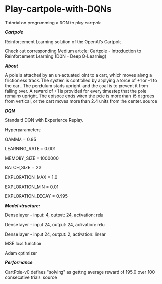 # Play-cartpole-with-DQNs
Tutorial on programming a DQN to play cartpole


***Cartpole***

Reinforcement Learning solution of the OpenAI's Cartpole.

Check out corresponding Medium article: Cartpole - Introduction to Reinforcement Learning (DQN - Deep Q-Learning)

***About***

A pole is attached by an un-actuated joint to a cart, which moves along a frictionless track. The system is controlled by applying a force of +1 or -1 to the cart. The pendulum starts upright, and the goal is to prevent it from falling over. A reward of +1 is provided for every timestep that the pole remains upright. The episode ends when the pole is more than 15 degrees from vertical, or the cart moves more than 2.4 units from the center. source

***DQN***

Standard DQN with Experience Replay.

Hyperparameters:

GAMMA = 0.95

LEARNING_RATE = 0.001

MEMORY_SIZE = 1000000

BATCH_SIZE = 20

EXPLORATION_MAX = 1.0

EXPLORATION_MIN = 0.01

EXPLORATION_DECAY = 0.995

***Model structure:***

Dense layer - input: 4, output: 24, activation: relu

Dense layer - input 24, output: 24, activation: relu

Dense layer - input 24, output: 2, activation: linear

MSE loss function

Adam optimizer

***Performance***

CartPole-v0 defines "solving" as getting average reward of 195.0 over 100 consecutive trials. source


